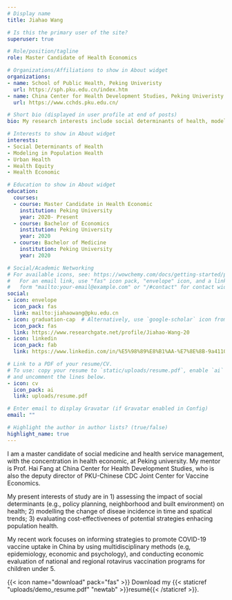 ```yaml
---
# Display name
title: Jiahao Wang

# Is this the primary user of the site?
superuser: true

# Role/position/tagline
role: Master Candidate of Health Economics

# Organizations/Affiliations to show in About widget
organizations:
- name: School of Public Health, Peking Univeristy
  url: https://sph.pku.edu.cn/index.htm
- name: China Center for Health Development Studies, Peking Univeristy
  url: https://www.cchds.pku.edu.cn/

# Short bio (displayed in user profile at end of posts)
bio: My research interests include social determinants of health, modeling in population health and urban health issues.

# Interests to show in About widget
interests:
- Social Determinants of Health
- Modeling in Population Health
- Urban Health
- Health Equity
- Health Economic

# Education to show in About widget
education:
  courses:
  - course: Master Candidate in Health Economic
    institution: Peking University
    year: 2020- Present
  - course: Bachelor of Economics
    institution: Peking University
    year: 2020
  - course: Bachelor of Medicine
    institution: Peking University
    year: 2020

# Social/Academic Networking
# For available icons, see: https://wowchemy.com/docs/getting-started/page-builder/#icons
#   For an email link, use "fas" icon pack, "envelope" icon, and a link in the
#   form "mailto:your-email@example.com" or "/#contact" for contact widget.
social:
- icon: envelope
  icon_pack: fas
  link: mailto:jiahaowang@pku.edu.cn
- icon: graduation-cap  # Alternatively, use `google-scholar` icon from `ai` icon pack
  icon_pack: fas
  link: https://www.researchgate.net/profile/Jiahao-Wang-20
- icon: linkedin
  icon_pack: fab
  link: https://www.linkedin.com/in/%E5%98%89%E8%B1%AA-%E7%8E%8B-9a4110126/

# Link to a PDF of your resume/CV.
# To use: copy your resume to `static/uploads/resume.pdf`, enable `ai` icons in `params.toml`, 
# and uncomment the lines below.
- icon: cv
  icon_pack: ai
  link: uploads/resume.pdf 

# Enter email to display Gravatar (if Gravatar enabled in Config)
email: ""

# Highlight the author in author lists? (true/false)
highlight_name: true
---
```


I am a master candidate of social medicine and health service management, with the concentration in health economic, at Peking university. 
My mentor is Prof. Hai Fang at China Center for Health Development Studies, who is also the deputy director of PKU-Chinese CDC Joint Center for Vaccine Economics.

My present interests of study are in 1) assessing the impact of social determinants (e.g., policy planning, neighborhood and built environment) on health; 
2) modelling the change of diseae incidence in time and spatical trends; 3) evaluating cost-effectivenees of potential strategies enhacing population health.
 
My recent work focuses on informing strategies to promote COVID-19 vaccine uptake in China by using multidisciplinary methods (e.g, epidemiology, economic and psychology), 
and conducting economic evaluation of national and regional rotavirus vaccination programs for children under 5.

{{< icon name="download" pack="fas" >}} Download my {{< staticref "uploads/demo_resume.pdf" "newtab" >}}resumé{{< /staticref >}}.
